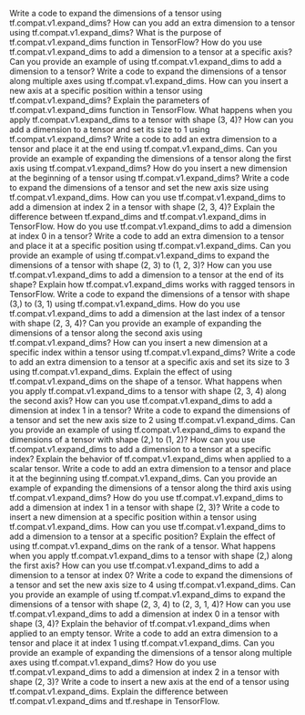 Write a code to expand the dimensions of a tensor using tf.compat.v1.expand_dims?
How can you add an extra dimension to a tensor using tf.compat.v1.expand_dims?
What is the purpose of tf.compat.v1.expand_dims function in TensorFlow?
How do you use tf.compat.v1.expand_dims to add a dimension to a tensor at a specific axis?
Can you provide an example of using tf.compat.v1.expand_dims to add a dimension to a tensor?
Write a code to expand the dimensions of a tensor along multiple axes using tf.compat.v1.expand_dims.
How can you insert a new axis at a specific position within a tensor using tf.compat.v1.expand_dims?
Explain the parameters of tf.compat.v1.expand_dims function in TensorFlow.
What happens when you apply tf.compat.v1.expand_dims to a tensor with shape (3, 4)?
How can you add a dimension to a tensor and set its size to 1 using tf.compat.v1.expand_dims?
Write a code to add an extra dimension to a tensor and place it at the end using tf.compat.v1.expand_dims.
Can you provide an example of expanding the dimensions of a tensor along the first axis using tf.compat.v1.expand_dims?
How do you insert a new dimension at the beginning of a tensor using tf.compat.v1.expand_dims?
Write a code to expand the dimensions of a tensor and set the new axis size using tf.compat.v1.expand_dims.
How can you use tf.compat.v1.expand_dims to add a dimension at index 2 in a tensor with shape (2, 3, 4)?
Explain the difference between tf.expand_dims and tf.compat.v1.expand_dims in TensorFlow.
How do you use tf.compat.v1.expand_dims to add a dimension at index 0 in a tensor?
Write a code to add an extra dimension to a tensor and place it at a specific position using tf.compat.v1.expand_dims.
Can you provide an example of using tf.compat.v1.expand_dims to expand the dimensions of a tensor with shape (2, 3) to (1, 2, 3)?
How can you use tf.compat.v1.expand_dims to add a dimension to a tensor at the end of its shape?
Explain how tf.compat.v1.expand_dims works with ragged tensors in TensorFlow.
Write a code to expand the dimensions of a tensor with shape (3,) to (3, 1) using tf.compat.v1.expand_dims.
How do you use tf.compat.v1.expand_dims to add a dimension at the last index of a tensor with shape (2, 3, 4)?
Can you provide an example of expanding the dimensions of a tensor along the second axis using tf.compat.v1.expand_dims?
How can you insert a new dimension at a specific index within a tensor using tf.compat.v1.expand_dims?
Write a code to add an extra dimension to a tensor at a specific axis and set its size to 3 using tf.compat.v1.expand_dims.
Explain the effect of using tf.compat.v1.expand_dims on the shape of a tensor.
What happens when you apply tf.compat.v1.expand_dims to a tensor with shape (2, 3, 4) along the second axis?
How can you use tf.compat.v1.expand_dims to add a dimension at index 1 in a tensor?
Write a code to expand the dimensions of a tensor and set the new axis size to 2 using tf.compat.v1.expand_dims.
Can you provide an example of using tf.compat.v1.expand_dims to expand the dimensions of a tensor with shape (2,) to (1, 2)?
How can you use tf.compat.v1.expand_dims to add a dimension to a tensor at a specific index?
Explain the behavior of tf.compat.v1.expand_dims when applied to a scalar tensor.
Write a code to add an extra dimension to a tensor and place it at the beginning using tf.compat.v1.expand_dims.
Can you provide an example of expanding the dimensions of a tensor along the third axis using tf.compat.v1.expand_dims?
How do you use tf.compat.v1.expand_dims to add a dimension at index 1 in a tensor with shape (2, 3)?
Write a code to insert a new dimension at a specific position within a tensor using tf.compat.v1.expand_dims.
How can you use tf.compat.v1.expand_dims to add a dimension to a tensor at a specific position?
Explain the effect of using tf.compat.v1.expand_dims on the rank of a tensor.
What happens when you apply tf.compat.v1.expand_dims to a tensor with shape (2,) along the first axis?
How can you use tf.compat.v1.expand_dims to add a dimension to a tensor at index 0?
Write a code to expand the dimensions of a tensor and set the new axis size to 4 using tf.compat.v1.expand_dims.
Can you provide an example of using tf.compat.v1.expand_dims to expand the dimensions of a tensor with shape (2, 3, 4) to (2, 3, 1, 4)?
How can you use tf.compat.v1.expand_dims to add a dimension at index 0 in a tensor with shape (3, 4)?
Explain the behavior of tf.compat.v1.expand_dims when applied to an empty tensor.
Write a code to add an extra dimension to a tensor and place it at index 1 using tf.compat.v1.expand_dims.
Can you provide an example of expanding the dimensions of a tensor along multiple axes using tf.compat.v1.expand_dims?
How do you use tf.compat.v1.expand_dims to add a dimension at index 2 in a tensor with shape (2, 3)?
Write a code to insert a new axis at the end of a tensor using tf.compat.v1.expand_dims.
Explain the difference between tf.compat.v1.expand_dims and tf.reshape in TensorFlow.
